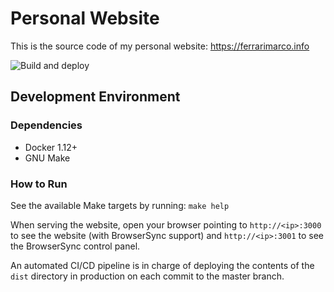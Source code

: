# Personal Website

This is the source code of my personal website: <https://ferrarimarco.info>

![Build and deploy](https://github.com/ferrarimarco/ferrarimarco.github.io/workflows/Build%20and%20deploy/badge.svg)

## Development Environment

### Dependencies

- Docker 1.12+
- GNU Make

### How to Run

See the available Make targets by running: `make help`

When serving the website, open your browser pointing to `http://<ip>:3000` to see the website (with BrowserSync support)
and `http://<ip>:3001` to see the BrowserSync control panel.

An automated CI/CD pipeline is in charge of deploying the contents of the `dist` directory in production on each commit
to the master branch.

